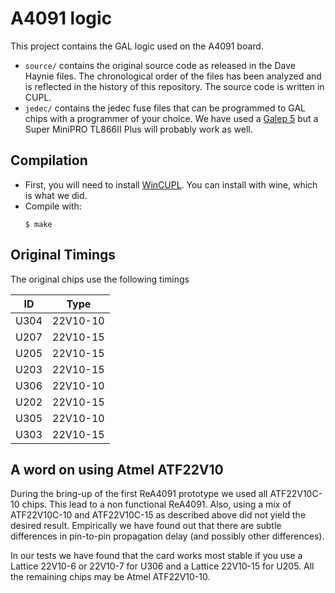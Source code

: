 # A4091 logic

This project contains the GAL logic used on the A4091 board.

 - `source/` contains the original source code as released in the
   Dave Haynie files. The chronological order of the files has been
   analyzed and is reflected in the history of this repository.
   The source code is written in CUPL.
 - `jedec/` contains the jedec fuse files that can be programmed to
   GAL chips with a programmer of your choice. We have used a [Galep 5](http://www.conitec.net/english/galep5.php)
   but a Super MiniPRO TL866II Plus will probably work as well.

## Compilation

 - First, you will need to install [WinCUPL](https://www.microchip.com/en-us/products/fpgas-and-plds/spld-cplds/pld-design-resources).
   You can install with wine, which is what we did.
 - Compile with:
   ```
   $ make
   ```

## Original Timings

The original chips use the following timings

|  ID  |   Type   |
|------|----------|
| U304 | 22V10-10 |
| U207 | 22V10-15 |
| U205 | 22V10-15 |
| U203 | 22V10-15 |
| U306 | 22V10-10 |
| U202 | 22V10-15 |
| U305 | 22V10-10 |
| U303 | 22V10-15 |

## A word on using Atmel ATF22V10

During the bring-up of the first ReA4091 prototype we used all ATF22V10C-10
chips. This lead to a non functional ReA4091. Also, using a mix of ATF22V10C-10
and ATF22V10C-15 as described above did not yield the desired result.
Empirically we have found out that there are subtle differences in pin-to-pin
propagation delay (and possibly other differences).

In our tests we have found that the card works most stable if you use a
Lattice 22V10-6 or 22V10-7 for U306 and a Lattice 22V10-15 for U205.
All the remaining chips may be Atmel ATF22V10-10.


